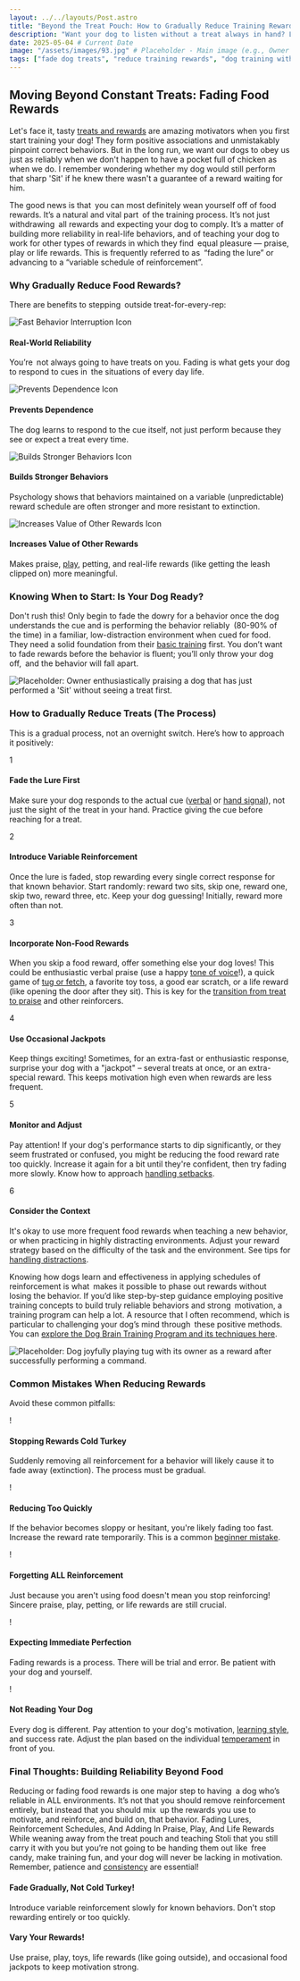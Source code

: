 ```yaml
---
layout: ../../layouts/Post.astro
title: "Beyond the Treat Pouch: How to Gradually Reduce Training Rewards"
description: "Want your dog to listen without a treat always in hand? Learn positive, effective strategies to fade food rewards while keeping motivation high and behaviors reliable."
date: 2025-05-04 # Current Date
image: "/assets/images/93.jpg" # Placeholder - Main image (e.g., Owner praising dog happily without a treat visible)
tags: ["fade dog treats", "reduce training rewards", "dog training without treats", "variable reinforcement schedule", "positive reinforcement", "life rewards dogs", "dog training motivation", "treat weaning"]
---
```


<h2 class="text-3xl font-bold text-slate-800 dark:text-slate-100 mb-6">Moving Beyond Constant Treats: Fading Food Rewards</h2>

<p class="text-lg text-slate-600 dark:text-slate-300 mb-8">
    Let's face it, tasty <a href="https://trainedtails.com/posts/treats-and-rewards" target="_blank"  class="text-blue-600 dark:text-blue-400 hover:underline">treats and rewards</a> are amazing motivators when you first start training your dog! They form positive associations and unmistakably pinpoint correct behaviors. But in the long run, we want our dogs to obey us just as reliably when we don't happen to have a pocket full of chicken as when we do. I remember wondering whether my dog would still perform that sharp 'Sit' if he knew there wasn't a guarantee of a reward waiting for him.
</p>
<p class="text-lg text-slate-600 dark:text-slate-300 mb-8">
    The good news is that you can most definitely wean yourself off of food rewards. It’s a natural and vital part of the training process. It’s not just withdrawing all rewards and expecting your dog to comply. It’s a matter of building more reliability in real-life behaviors, and of teaching your dog to work for other types of rewards in which they find equal pleasure — praise, play or life rewards. This is frequently referred to as “fading the lure” or advancing to a “variable schedule of reinforcement”.
</p>

<h3 class="text-2xl font-semibold text-slate-800 dark:text-slate-100 mb-6">Why Gradually Reduce Food Rewards?</h3>

<p class="text-lg text-slate-600 dark:text-slate-300 mb-4">
    There are benefits to stepping outside treat-for-every-rep:
</p>

<div class="grid grid-cols-1 md:grid-cols-2 gap-6 mb-12 not-prose"> <div class="bg-white dark:bg-slate-800 p-6 rounded-xl shadow-lg text-center flex flex-col items-center ring-1 ring-slate-900/5 dark:ring-slate-200/10">
      <div class="text-4xl mb-3 text-blue-500 dark:text-blue-400">
        <img class="w-14 h-14 mx-auto" src="/assets/icons/dog-running-svgrepo-com.svg" fill="currentColor" alt="Fast Behavior Interruption Icon" /> </div>
      <h4 class="font-semibold text-lg text-slate-800 dark:text-slate-100 mb-1">Real-World Reliability</h4>
      <p class="text-sm text-slate-600 dark:text-slate-300">You’re not always going to have treats on you. Fading is what gets your dog to respond to cues in the situations of every day life.</p>
    </div>
    <div class="bg-white dark:bg-slate-800 p-6 rounded-xl shadow-lg text-center flex flex-col items-center ring-1 ring-slate-900/5 dark:ring-slate-200/10">
        <div class="text-4xl mb-3 text-blue-500 dark:text-blue-400">
            <img class="w-14 h-14 mx-auto" src="/assets/icons/dog-playing-svgrepo-com.svg" fill="currentColor" alt="Prevents Dependence Icon" /> </div>
        <h4 class="font-semibold text-lg text-slate-800 dark:text-slate-100 mb-1">Prevents Dependence</h4>
        <p class="text-sm text-slate-600 dark:text-slate-300">The dog learns to respond to the cue itself, not just perform because they see or expect a treat every time.</p>
    </div>
    <div class="bg-white dark:bg-slate-800 p-6 rounded-xl shadow-lg text-center flex flex-col items-center ring-1 ring-slate-900/5 dark:ring-slate-200/10">
       <div class="text-4xl mb-3 text-blue-500 dark:text-blue-400">
            <img class="w-14 h-14 mx-auto" src="/assets/icons/dog-training-svgrepo-com.svg" fill="currentColor" alt="Builds Stronger Behaviors Icon" /> </div>
        <h4 class="font-semibold text-lg text-slate-800 dark:text-slate-100 mb-1">Builds Stronger Behaviors</h4>
        <p class="text-sm text-slate-600 dark:text-slate-300">Psychology shows that behaviors maintained on a variable (unpredictable) reward schedule are often stronger and more resistant to extinction.</p>
    </div>
     <div class="bg-white dark:bg-slate-800 p-6 rounded-xl shadow-lg text-center flex flex-col items-center ring-1 ring-slate-900/5 dark:ring-slate-200/10">
       <div class="text-4xl mb-3 text-blue-500 dark:text-blue-400">
            <img class="w-16 h-14 mx-auto" src="/assets/icons/feeding-the-dog-svgrepo-com.svg" fill="currentColor" alt="Increases Value of Other Rewards Icon" /> </div>
        <h4 class="font-semibold text-lg text-slate-800 dark:text-slate-100 mb-1">Increases Value of Other Rewards</h4>
        <p class="text-sm text-slate-600 dark:text-slate-300">Makes praise, <a href="https://trainedtails.com/posts/playtime-in-training" target="_blank"  class="text-blue-600 dark:text-blue-400 hover:underline">play</a>, petting, and real-life rewards (like getting the leash clipped on) more meaningful.</p>
    </div>
</div>


<h3 class="text-2xl font-semibold text-slate-800 dark:text-slate-100 mb-6">Knowing When to Start: Is Your Dog Ready?</h3>

<p class="text-lg text-slate-600 dark:text-slate-300 mb-8">
    Don't rush this! Only begin to fade the dowry for a behavior once the dog understands the cue and is performing the behavior reliably (80-90% of the time) in a familiar, low-distraction environment when cued for food.  They need a solid foundation from their <a href="https://trainedtails.com/posts/basic-dog-training" target="_blank"  class="text-blue-600 dark:text-blue-400 hover:underline">basic training</a> first. You don’t want to fade rewards before the behavior is fluent; you’ll only throw your dog off, and the behavior will fall apart.
</p>

<img src="/assets/images/9.jpg" alt="Placeholder: Owner enthusiastically praising a dog that has just performed a 'Sit' without seeing a treat first." class="w-full h-auto rounded-xl my-8 shadow-lg" loading="lazy" />

<h3 class="text-2xl font-semibold text-slate-800 dark:text-slate-100 mb-6">How to Gradually Reduce Treats (The Process)</h3>

<p class="text-lg text-slate-600 dark:text-slate-300 mb-4">
    This is a gradual process, not an overnight switch. Here’s how to approach it positively:
</p>

<div class="relative border-l-2 border-blue-300 dark:border-blue-700/50 ml-4 space-y-10 mb-12">
    <div class="relative pl-8">
        <div class="absolute w-8 h-8 bg-blue-500 dark:bg-blue-600 rounded-full flex items-center justify-center -left-4 ring-4 ring-white dark:ring-slate-900">
             <span class="font-bold text-white text-sm">1</span>
        </div>
        <h4 class="text-xl font-semibold text-slate-800 dark:text-slate-100 mb-2">Fade the Lure First</h4>
        <p class="text-lg text-slate-600 dark:text-slate-300">
            Make sure your dog responds to the actual cue (<a href="https://trainedtails.com/posts/verbal-commands-for-puppies" target="_blank"  class="text-blue-600 dark:text-blue-400 hover:underline">verbal</a> or <a href="https://trainedtails.com/posts/hand-signals" target="_blank"  class="text-blue-600 dark:text-blue-400 hover:underline">hand signal</a>), not just the sight of the treat in your hand. Practice giving the cue before reaching for a treat.
        </p>
    </div>
    <div class="relative pl-8">
        <div class="absolute w-8 h-8 bg-blue-500 dark:bg-blue-600 rounded-full flex items-center justify-center -left-4 ring-4 ring-white dark:ring-slate-900">
             <span class="font-bold text-white text-sm">2</span>
        </div>
        <h4 class="text-xl font-semibold text-slate-800 dark:text-slate-100 mb-2">Introduce Variable Reinforcement</h4>
        <p class="text-lg text-slate-600 dark:text-slate-300">
            Once the lure is faded, stop rewarding every single correct response for that known behavior. Start randomly: reward two sits, skip one, reward one, skip two, reward three, etc. Keep your dog guessing! Initially, reward more often than not.
        </p>
    </div>
    <div class="relative pl-8">
        <div class="absolute w-8 h-8 bg-blue-500 dark:bg-blue-600 rounded-full flex items-center justify-center -left-4 ring-4 ring-white dark:ring-slate-900">
             <span class="font-bold text-white text-sm">3</span>
        </div>
        <h4 class="text-xl font-semibold text-slate-800 dark:text-slate-100 mb-2">Incorporate Non-Food Rewards</h4>
        <p class="text-lg text-slate-600 dark:text-slate-300">
            When you skip a food reward, offer something else your dog loves! This could be enthusiastic verbal praise (use a happy <a href="https://trainedtails.com/posts/tone-of-voice" target="_blank"  class="text-blue-600 dark:text-blue-400 hover:underline">tone of voice</a>!), a quick game of <a href="https://trainedtails.com/posts/playtime-in-training" target="_blank"  class="text-blue-600 dark:text-blue-400 hover:underline">tug or fetch</a>, a favorite toy toss, a good ear scratch, or a life reward (like opening the door after they sit). This is key for the <a href="https://trainedtails.com/posts/treat-to-praise" target="_blank"  class="text-blue-600 dark:text-blue-400 hover:underline">transition from treat to praise</a> and other reinforcers.
        </p>
    </div>
    <div class="relative pl-8">
        <div class="absolute w-8 h-8 bg-blue-500 dark:bg-blue-600 rounded-full flex items-center justify-center -left-4 ring-4 ring-white dark:ring-slate-900">
             <span class="font-bold text-white text-sm">4</span>
        </div>
        <h4 class="text-xl font-semibold text-slate-800 dark:text-slate-100 mb-2">Use Occasional Jackpots</h4>
        <p class="text-lg text-slate-600 dark:text-slate-300">
            Keep things exciting! Sometimes, for an extra-fast or enthusiastic response, surprise your dog with a "jackpot" – several treats at once, or an extra-special reward. This keeps motivation high even when rewards are less frequent.
        </p>
    </div>
     <div class="relative pl-8">
        <div class="absolute w-8 h-8 bg-blue-500 dark:bg-blue-600 rounded-full flex items-center justify-center -left-4 ring-4 ring-white dark:ring-slate-900">
             <span class="font-bold text-white text-sm">5</span>
        </div>
        <h4 class="text-xl font-semibold text-slate-800 dark:text-slate-100 mb-2">Monitor and Adjust</h4>
        <p class="text-lg text-slate-600 dark:text-slate-300">
            Pay attention! If your dog's performance starts to dip significantly, or they seem frustrated or confused, you might be reducing the food reward rate too quickly. Increase it again for a bit until they're confident, then try fading more slowly. Know how to approach <a href="https://trainedtails.com/posts/handling-setbacks" target="_blank"  class="text-blue-600 dark:text-blue-400 hover:underline">handling setbacks</a>.
        </p>
    </div>
     <div class="relative pl-8">
        <div class="absolute w-8 h-8 bg-blue-500 dark:bg-blue-600 rounded-full flex items-center justify-center -left-4 ring-4 ring-white dark:ring-slate-900">
             <span class="font-bold text-white text-sm">6</span>
        </div>
        <h4 class="text-xl font-semibold text-slate-800 dark:text-slate-100 mb-2">Consider the Context</h4>
        <p class="text-lg text-slate-600 dark:text-slate-300">
            It's okay to use more frequent food rewards when teaching a new behavior, or when practicing in highly distracting environments. Adjust your reward strategy based on the difficulty of the task and the environment. See tips for <a href="https://trainedtails.com/posts/handling-distractions" target="_blank"  class="text-blue-600 dark:text-blue-400 hover:underline">handling distractions</a>.
        </p>
    </div>
</div>

<p class="text-lg text-slate-600 dark:text-slate-300 mb-8 bg-blue-50 dark:bg-slate-800 border border-blue-200 dark:border-blue-900 rounded-lg p-4 shadow">
    Knowing how dogs learn and effectiveness in applying schedules of reinforcement is what makes it possible to phase out rewards without losing the behavior. If you’d like step-by-step guidance employing positive training concepts to build truly reliable behaviors and strong motivation, a training program can help a lot. A resource that I often recommend, which is particular to challenging your dog’s mind through these positive methods. You can <a href="https://trainedtails.com/dogtraining" target="_blank"  class="text-blue-700 dark:text-blue-300 font-bold hover:underline">explore the Dog Brain Training Program and its techniques here</a>.
</p>

<img src="/assets/images/13.jpg" alt="Placeholder: Dog joyfully playing tug with its owner as a reward after successfully performing a command." class="w-full h-auto rounded-xl my-8 shadow-lg" loading="lazy" />

<h3 class="text-2xl font-semibold text-slate-800 dark:text-slate-100 mb-6">Common Mistakes When Reducing Rewards</h3>

<p class="text-lg text-slate-600 dark:text-slate-300 mb-4">
    Avoid these common pitfalls:
</p>

<div class="relative border-l-2 border-yellow-300 dark:border-yellow-700/50 ml-4 space-y-10 mb-12"> <div class="relative pl-8">
        <div class="absolute w-8 h-8 bg-yellow-500 dark:bg-yellow-600 rounded-full flex items-center justify-center -left-4 ring-4 ring-black dark:ring-slate-900">
             <span class="font-bold text-black text-xl">!</span>
        </div>
        <h4 class="text-xl font-semibold text-slate-800 dark:text-slate-100 mb-2">Stopping Rewards Cold Turkey</h4>
        <p class="text-lg text-slate-600 dark:text-slate-300">
            Suddenly removing all reinforcement for a behavior will likely cause it to fade away (extinction). The process must be gradual.
        </p>
    </div>
     <div class="relative pl-8">
        <div class="absolute w-8 h-8 bg-yellow-500 dark:bg-yellow-600 rounded-full flex items-center justify-center -left-4 ring-4 ring-black dark:ring-slate-900">
             <span class="font-bold text-black text-xl">!</span>
        </div>
        <h4 class="text-xl font-semibold text-slate-800 dark:text-slate-100 mb-2">Reducing Too Quickly</h4>
        <p class="text-lg text-slate-600 dark:text-slate-300">
            If the behavior becomes sloppy or hesitant, you're likely fading too fast. Increase the reward rate temporarily. This is a common <a href="https://trainedtails.com/posts/beginner-mistakes" target="_blank"  class="text-blue-600 dark:text-blue-400 hover:underline">beginner mistake</a>.
        </p>
    </div>
     <div class="relative pl-8">
        <div class="absolute w-8 h-8 bg-yellow-500 dark:bg-yellow-600 rounded-full flex items-center justify-center -left-4 ring-4 ring-black dark:ring-slate-900">
             <span class="font-bold text-black text-xl">!</span>
        </div>
        <h4 class="text-xl font-semibold text-slate-800 dark:text-slate-100 mb-2">Forgetting ALL Reinforcement</h4>
        <p class="text-lg text-slate-600 dark:text-slate-300">
            Just because you aren't using food doesn't mean you stop reinforcing! Sincere praise, play, petting, or life rewards are still crucial.
        </p>
    </div>
      <div class="relative pl-8">
        <div class="absolute w-8 h-8 bg-yellow-500 dark:bg-yellow-600 rounded-full flex items-center justify-center -left-4 ring-4 ring-black dark:ring-slate-900">
             <span class="font-bold text-black text-xl">!</span>
        </div>
        <h4 class="text-xl font-semibold text-slate-800 dark:text-slate-100 mb-2">Expecting Immediate Perfection</h4>
        <p class="text-lg text-slate-600 dark:text-slate-300">
            Fading rewards is a process. There will be trial and error. Be patient with your dog and yourself.
        </p>
    </div>
      <div class="relative pl-8">
        <div class="absolute w-8 h-8 bg-yellow-500 dark:bg-yellow-600 rounded-full flex items-center justify-center -left-4 ring-4 ring-black dark:ring-slate-900">
             <span class="font-bold text-black text-xl">!</span>
        </div>
        <h4 class="text-xl font-semibold text-slate-800 dark:text-slate-100 mb-2">Not Reading Your Dog</h4>
        <p class="text-lg text-slate-600 dark:text-slate-300">
            Every dog is different. Pay attention to your dog's motivation, <a href="https://trainedtails.com/posts/learning-styles" target="_blank"  class="text-blue-600 dark:text-blue-400 hover:underline">learning style</a>, and success rate. Adjust the plan based on the individual <a href="https://trainedtails.com/posts/dog-temperaments" target="_blank"  class="text-blue-600 dark:text-blue-400 hover:underline">temperament</a> in front of you.
        </p>
    </div>
</div>


<h3 class="text-2xl font-semibold text-slate-800 dark:text-slate-100 mb-6">Final Thoughts: Building Reliability Beyond Food</h3>

<p class="text-lg text-slate-600 dark:text-slate-300 mb-8">
    Reducing or fading food rewards is one major step to having a dog who’s reliable in ALL environments. It’s not that you should remove reinforcement entirely, but instead that you should mix up the rewards you use to motivate, and reinforce, and build on, that behavior. Fading Lures, Reinforcement Schedules, And Adding In Praise, Play, And Life Rewards While weaning away from the treat pouch and teaching Stoli that you still carry it with you but you’re not going to be handing them out like free candy, make training fun, and your dog will never be lacking in motivation. Remember, patience and <a href="https://trainedtails.com/posts/consistency-matters" target="_blank"  class="text-blue-600 dark:text-blue-400 hover:underline">consistency</a> are essential!
</p>

<div class="grid grid-cols-1 md:grid-cols-2 gap-8 mt-12 not-prose">
    <div class="p-6 rounded-lg border-l-4 border-blue-500 bg-blue-50 dark:bg-slate-800 dark:border-blue-700">
        <h4 class="text-xl font-bold text-blue-700 dark:text-blue-300 mb-2">Fade Gradually, Not Cold Turkey!</h4>
        <p class="text-slate-600 dark:text-slate-300">Introduce variable reinforcement slowly for known behaviors. Don't stop rewarding entirely or too quickly.</p>
    </div>
    <div class="p-6 rounded-lg border-l-4 border-green-500 bg-green-50 dark:bg-slate-800 dark:border-green-700">
        <h4 class="text-xl font-bold text-green-700 dark:text-green-300 mb-2">Vary Your Rewards!</h4>
        <p class="text-slate-600 dark:text-slate-300">Use praise, play, toys, life rewards (like going outside), and occasional food jackpots to keep motivation strong.</p>
    </div>
</div>